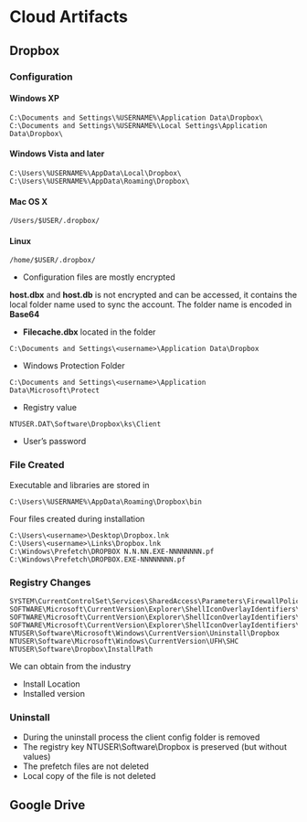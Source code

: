 # Cloud Artifacts

## Dropbox

### Configuration

#### Windows XP
```
C:\Documents and Settings\%USERNAME%\Application Data\Dropbox\
C:\Documents and Settings\%USERNAME%\Local Settings\Application Data\Dropbox\
```
#### Windows Vista and later
```
C:\Users\%USERNAME%\AppData\Local\Dropbox\
C:\Users\%USERNAME%\AppData\Roaming\Dropbox\
```
#### Mac OS X
```
/Users/$USER/.dropbox/
```

#### Linux
```
/home/$USER/.dropbox/
```

* Configuration files are mostly encrypted

**host.dbx** and **host.db** is not encrypted and can be accessed, it contains the local folder name used to sync the account. The folder name is encoded in **Base64**

* **Filecache.dbx** located in the folder

```
C:\Documents and Settings\<username>\Application Data\Dropbox
```
* Windows Protection Folder
```
C:\Documents and Settings\<username>\Application Data\Microsoft\Protect
```
* Registry value
```
NTUSER.DAT\Software\Dropbox\ks\Client
```
* User’s password

### File Created

Executable and libraries are stored in
```
C:\Users\%USERNAME%\AppData\Roaming\Dropbox\bin
```

Four files created during installation
```
C:\Users\<username>\Desktop\Dropbox.lnk
C:\Users\<username>\Links\Dropbox.lnk
C:\Windows\Prefetch\DROPBOX N.N.NN.EXE-NNNNNNNN.pf
C:\Windows\Prefetch\DROPBOX.EXE-NNNNNNNN.pf
```

### Registry Changes

```
SYSTEM\CurrentControlSet\Services\SharedAccess\Parameters\FirewallPolicy\FirewallRules
SOFTWARE\Microsoft\CurrentVersion\Explorer\ShellIconOverlayIdentifiers\DropBoxExt1
SOFTWARE\Microsoft\CurrentVersion\Explorer\ShellIconOverlayIdentifiers\DropBoxExt1
SOFTWARE\Microsoft\CurrentVersion\Explorer\ShellIconOverlayIdentifiers\DropBoxExt1
NTUSER\Software\Microsoft\Windows\CurrentVersion\Uninstall\Dropbox
NTUSER\Software\Microsoft\Windows\CurrentVersion\UFH\SHC
NTUSER\Software\Dropbox\InstallPath
```

We can obtain from the industry
* Install Location
* Installed version

### Uninstall

* During the uninstall process the client config folder is removed
* The registry key NTUSER\Software\Dropbox is preserved (but without values)
* The prefetch files are not deleted
* Local copy of the file is not deleted


## Google Drive


